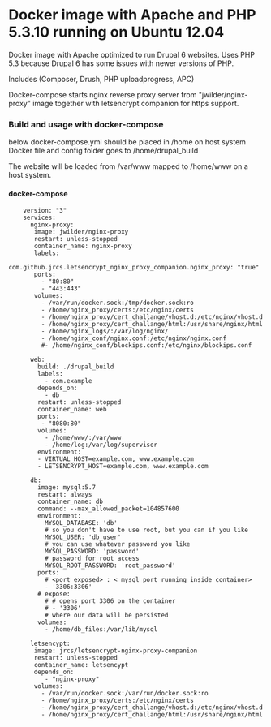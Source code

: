 # Docker image with Apache and PHP 5.3.10 running on Ubuntu 12.04
Docker image with Apache optimized to run Drupal 6 websites. Uses PHP 5.3 because Drupal 6 has some issues with newer versions of PHP.

Includes (Composer, Drush, PHP uploadprogress, APC)

Docker-compose starts nginx reverse proxy server from "jwilder/nginx-proxy" image together with letsencrypt companion for https support. 

### Build and usage with docker-compose

below docker-compose.yml should be placed in /home on host system
Docker file and config folder goes to /home/drupal_build

The website will be loaded from /var/www mapped to /home/www on a host system.


#### docker-compose

		version: "3"
		services:
		  nginx-proxy:
		   image: jwilder/nginx-proxy
		   restart: unless-stopped
		   container_name: nginx-proxy
		   labels: 
			 com.github.jrcs.letsencrypt_nginx_proxy_companion.nginx_proxy: "true"
		   ports:
			 - "80:80"
			 - "443:443"
		   volumes:
			 - /var/run/docker.sock:/tmp/docker.sock:ro
			 - /home/nginx_proxy/certs:/etc/nginx/certs
			 - /home/nginx_proxy/cert_challange/vhost.d:/etc/nginx/vhost.d
			 - /home/nginx_proxy/cert_challange/html:/usr/share/nginx/html
			 - /home/nginx_logs/:/var/log/nginx/
			 - /home/nginx_conf/nginx.conf:/etc/nginx/nginx.conf
			 #- /home/nginx_conf/blockips.conf:/etc/nginx/blockips.conf
			 
		  web:
			build: ./drupal_build
			labels:
			  - com.example
			depends_on:
			  - db
			restart: unless-stopped
			container_name: web
			ports:
			 - "8080:80"
			volumes:
			  - /home/www/:/var/www
			  - /home/log:/var/log/supervisor
			environment:
			- VIRTUAL_HOST=example.com, www.example.com
			- LETSENCRYPT_HOST=example.com, www.example.com
			  
		  db:
			image: mysql:5.7
			restart: always
			container_name: db
			command: --max_allowed_packet=104857600
			environment:
			  MYSQL_DATABASE: 'db'
			  # so you don't have to use root, but you can if you like
			  MYSQL_USER: 'db_user'
			  # you can use whatever password you like
			  MYSQL_PASSWORD: 'password'
			  # password for root access
			  MYSQL_ROOT_PASSWORD: 'root_password'
			ports:
			  # <port exposed> : < mysql port running inside container>
			  - '3306:3306'
			# expose:
			  # # opens port 3306 on the container
			  # - '3306'
			  # where our data will be persisted
			volumes:
			  - /home/db_files:/var/lib/mysql
			  
		  letsencypt:
		   image: jrcs/letsencrypt-nginx-proxy-companion
		   restart: unless-stopped
		   container_name: letsencypt
		   depends_on:
			  - "nginx-proxy"
		   volumes:
			 - /var/run/docker.sock:/var/run/docker.sock:ro
			 - /home/nginx_proxy/certs:/etc/nginx/certs
			 - /home/nginx_proxy/cert_challange/vhost.d:/etc/nginx/vhost.d
			 - /home/nginx_proxy/cert_challange/html:/usr/share/nginx/html
